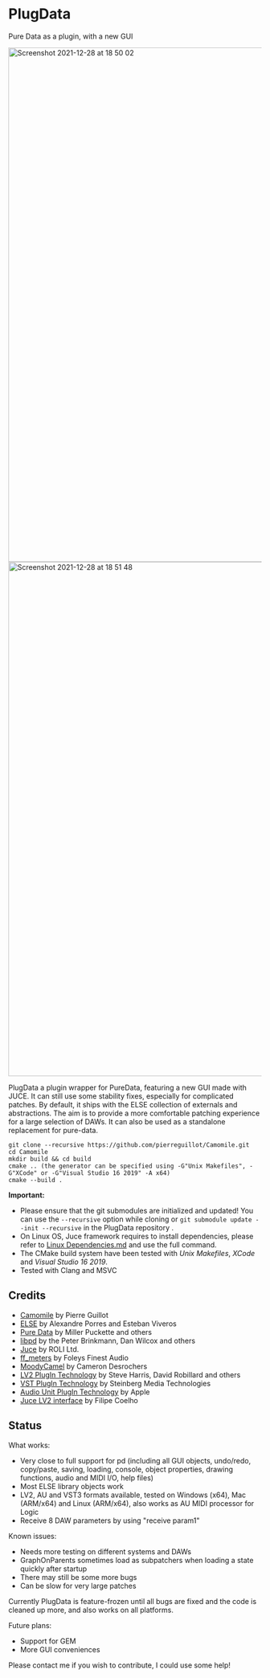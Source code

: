 # PlugData
Pure Data as a plugin, with a new GUI

<img width="1024" alt="Screenshot 2021-12-28 at 18 50 02" src="https://user-images.githubusercontent.com/44585538/147593480-34daed21-3f6b-4a11-b1f1-db1d5edb756c.png">
<img width="1024" alt="Screenshot 2021-12-28 at 18 51 48" src="https://user-images.githubusercontent.com/44585538/147593486-8dbae995-bdc7-4ccd-ae6d-2dc4919f2b0d.png">


PlugData a plugin wrapper for PureData, featuring a new GUI made with JUCE. It can still use some stability fixes, especially for complicated patches. By default, it ships with the ELSE collection of externals and abstractions. The aim is to provide a more comfortable patching experience for a large selection of DAWs. It can also be used as a standalone replacement for pure-data.

```
git clone --recursive https://github.com/pierreguillot/Camomile.git
cd Camomile
mkdir build && cd build
cmake .. (the generator can be specified using -G"Unix Makefiles", -G"XCode" or -G"Visual Studio 16 2019" -A x64)
cmake --build .
```

**Important:**
- Please ensure that the git submodules are initialized and updated! You can use the `--recursive` option while cloning or `git submodule update --init --recursive` in the PlugData repository .
- On Linux OS, Juce framework requires to install dependencies, please refer to [Linux Dependencies.md](https://github.com/juce-framework/JUCE/blob/master/docs/Linux%20Dependencies.md) and use the full command.
- The CMake build system have been tested with *Unix Makefiles*, *XCode* and *Visual Studio 16 2019*.
- Tested with Clang and MSVC

## Credits
- [Camomile](https://github.com/pierreguillot/Camomile) by Pierre Guillot
- [ELSE](https://github.com/porres/pd-else) by Alexandre Porres and Esteban Viveros
- [Pure Data](http://msp.ucsd.edu/software.html) by Miller Puckette and others
- [libpd](http://libpd.cc) by the Peter Brinkmann, Dan Wilcox and others
- [Juce](https://github.com/WeAreROLI/JUCE) by ROLI Ltd.
- [ff_meters](https://github.com/ffAudio/ff_meters) by Foleys Finest Audio
- [MoodyCamel](https://github.com/cameron314/concurrentqueue) by Cameron Desrochers
- [LV2 PlugIn Technology](http://lv2plug.in) by Steve Harris, David Robillard and others
- [VST PlugIn Technology](https://www.steinberg.net/en/company/technologies/vst3.html) by Steinberg Media Technologies
- [Audio Unit PlugIn Technology](https://developer.apple.com/documentation/audiounit) by Apple
- [Juce LV2 interface](http://www.falktx.com) by Filipe Coelho

## Status
What works:
- Very close to full support for pd (including all GUI objects, undo/redo, copy/paste, saving, loading, console, object properties, drawing functions, audio and MIDI I/O, help files)
- Most ELSE library objects work
- LV2, AU and VST3 formats available, tested on Windows (x64), Mac (ARM/x64) and Linux (ARM/x64), also works as AU MIDI processor for Logic
- Receive 8 DAW parameters by using "receive param1"


Known issues:
- Needs more testing on different systems and DAWs
- GraphOnParents sometimes load as subpatchers when loading a state quickly after startup
- There may still be some more bugs
- Can be slow for very large patches

Currently PlugData is feature-frozen until all bugs are fixed and the code is cleaned up more, and also works on all platforms.

Future plans:
- Support for GEM
- More GUI conveniences

Please contact me if you wish to contribute, I could use some help!

